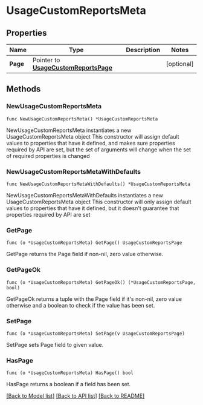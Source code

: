 # UsageCustomReportsMeta

## Properties

Name | Type | Description | Notes
------------ | ------------- | ------------- | -------------
**Page** | Pointer to [**UsageCustomReportsPage**](UsageCustomReportsPage.md) |  | [optional] 

## Methods

### NewUsageCustomReportsMeta

`func NewUsageCustomReportsMeta() *UsageCustomReportsMeta`

NewUsageCustomReportsMeta instantiates a new UsageCustomReportsMeta object
This constructor will assign default values to properties that have it defined,
and makes sure properties required by API are set, but the set of arguments
will change when the set of required properties is changed

### NewUsageCustomReportsMetaWithDefaults

`func NewUsageCustomReportsMetaWithDefaults() *UsageCustomReportsMeta`

NewUsageCustomReportsMetaWithDefaults instantiates a new UsageCustomReportsMeta object
This constructor will only assign default values to properties that have it defined,
but it doesn't guarantee that properties required by API are set

### GetPage

`func (o *UsageCustomReportsMeta) GetPage() UsageCustomReportsPage`

GetPage returns the Page field if non-nil, zero value otherwise.

### GetPageOk

`func (o *UsageCustomReportsMeta) GetPageOk() (*UsageCustomReportsPage, bool)`

GetPageOk returns a tuple with the Page field if it's non-nil, zero value otherwise
and a boolean to check if the value has been set.

### SetPage

`func (o *UsageCustomReportsMeta) SetPage(v UsageCustomReportsPage)`

SetPage sets Page field to given value.

### HasPage

`func (o *UsageCustomReportsMeta) HasPage() bool`

HasPage returns a boolean if a field has been set.


[[Back to Model list]](../README.md#documentation-for-models) [[Back to API list]](../README.md#documentation-for-api-endpoints) [[Back to README]](../README.md)


